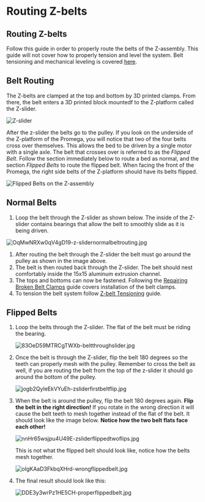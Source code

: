 # Routing Z-belts

## Routing Z-belts

Follow this guide in order to properly route the belts of the Z-assembly. This guide will not cover how to properly tension and level the system. Belt tensioning and mechanical leveling is covered [here](https://m3d.gitbook.io/promega-docs/maintenance-guides/belt-tensioning-and-mechanical-leveling).

## Belt Routing

The Z-belts are clamped at the top and bottom by 3D printed clamps. From there, the belt enters a 3D printed block mountedf to the Z-platform called the Z-slider.

![Z-slider](../.gitbook/assets/unyfc5q5yhxmiplc-z-slider.jpg)

After the z-slider the belts go to the pulley. If you look on the underside of the Z-platform of the Promega, you will notice that two of the four belts cross over themselves. This allows the bed to be driven by a single motor with a single axle. The belt that crosses over is referred to as the _Flipped Belt_. Follow the section immediately below to route a bed as normal, and the section _Flipped Belts_ to route the flipped belt. When facing the front of the Promega, the right side belts of the Z-platform should have its belts flipped.

![Flipped Belts on the Z-assembly](../.gitbook/assets/ueredp4tlweemr8t-flippedbelts.jpg)

## Normal Belts

1. Loop the belt through the Z-slider as shown below. The inside of the Z-slider contains bearings that allow the belt to smoothly slide as it is being driven.

![OqMwNRXw0qV4gD19-z-slidernormalbeltrouting.jpg](../.gitbook/assets/oqmwnrxw0qv4gd19-z-slidernormalbeltrouting.jpg)

1. After routing the belt through the Z-slider the belt must go around the pulley as shown in the image above.
2. The belt is then routed back through the Z-slider. The belt should nest comfortably inside the 15x15 aluminum extrusion channel.
3. The tops and bottoms can now be fastened. Following the [Repairing Broken Belt Clamps](https://m3d.gitbook.io/promega-docs/repair-guides/repairing-broken-belt-clamps) guide covers installation of the belt clamps. 
4. To tension the belt system follow [Z-belt Tensioning](https://m3d.gitbook.io/promega-docs/maintenance-guides/belt-tensioning-and-mechanical-leveling#z-assembly) guide.

## Flipped Belts

1. Loop the belts through the Z-slider. The flat of the belt must be riding the bearing.

   ![83OeD59MTRCgTWXb-beltthroughslider.jpg](../.gitbook/assets/83oed59mtrcgtwxb-beltthroughslider.jpg)

2. Once the belt is through the Z-slider, flip the belt 180 degrees so the teeth can properly mesh with the pulley. Remember to cross the belt as well, if you are routing the belt from the top of the z-slider it should go around the bottom of the pulley.

   ![jogb2QyIeEkVYuEh-zsliderfirstbeltflip.jpg](../.gitbook/assets/jogb2qyieekvyueh-zsliderfirstbeltflip.jpg)

3. When the belt is around the pulley, flip the belt 180 degrees again. **Flip the belt in the right direction!** If you rotate in the wrong direction it will cause the belt teeth to mesh together instead of the flat of the belt. It should look like the image below. **Notice how the two belt flats face each other!**

   ![nnHr65wsjpu4U49E-zsliderflippedtwoflips.jpg](../.gitbook/assets/nnhr65wsjpu4u49e-zsliderflippedtwoflips.jpg)

   This is not what the flipped belt should look like, notice how the belts mesh together.

   ![oIgKAaD3FkbqXHrd-wrongflippedbelt.jpg](../.gitbook/assets/oigkaad3fkbqxhrd-wrongflippedbelt.jpg)

4. The final result should look like this:

   ![DDE3y3wrPz1HE5CH-properflippedbelt.jpg](../.gitbook/assets/dde3y3wrpz1he5ch-properflippedbelt.jpg)

